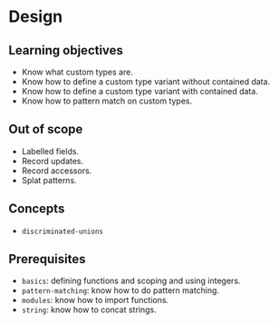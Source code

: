 # Design

## Learning objectives

- Know what custom types are.
- Know how to define a custom type variant without contained data.
- Know how to define a custom type variant with contained data.
- Know how to pattern match on custom types.

## Out of scope

- Labelled fields.
- Record updates.
- Record accessors.
- Splat patterns. 

## Concepts

- `discriminated-unions`

## Prerequisites

- `basics`: defining functions and scoping and using integers.
- `pattern-matching`: know how to do pattern matching.
- `modules`: know how to import functions.
- `string`: know how to concat strings.
